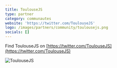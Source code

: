```yaml
---
title: ToulouseJS
type: partner
category: communautes
website: 'https://twitter.com/ToulouseJS'
logo: /images/partners/community/toulousejs.png
socials: []
---
```


Find ToulouseJS on [https://twitter.com/ToulouseJS](https://twitter.com/ToulouseJS)

![ToulouseJS](/images/partners/community/toulousejs.png)
